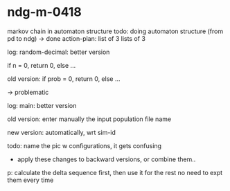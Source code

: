 # ndg-m-0418
markov chain in automaton structure
todo: doing automaton structure (from pd to ndg) -> done
action-plan: list of 3 lists of 3

log: random-decimal: better version

if n = 0, return 0, else ...

old version: if prob = 0, return 0, else ...

-> problematic


log: main: better version

old version: enter manually the input population file name

new version: automatically, wrt sim-id

todo: name the pic w configurations, it gets confusing

- apply these changes to backward versions, or combine them..

p: calculate the delta sequence first, then use it for the rest
no need to expt them every time
